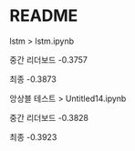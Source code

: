 # README

lstm > lstm.ipynb

중간 리더보드
-0.3757

최종
-0.3873


앙상블 테스트 > Untitled14.ipynb

중간 리더보드
-0.3828

최종
-0.3923






